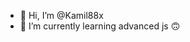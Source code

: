 - 👋 Hi, I’m @Kamil88x
- 🌱 I’m currently learning advanced js 🙃



<!---
Kamil88x/Kamil88x is a ✨ special ✨ repository because its `README.md` (this file) appears on your GitHub profile.
You can click the Preview link to take a look at your changes.
--->

